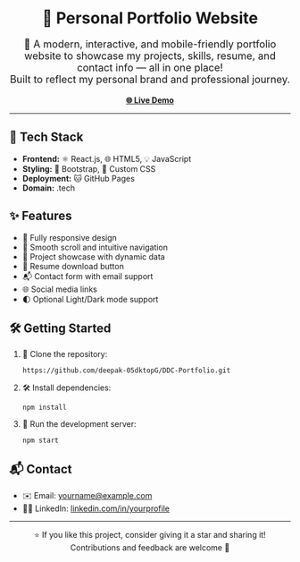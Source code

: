 <h1 align="center">💼 Personal Portfolio Website</h1>

<p align="center" style="font-size: 18px;">
  🚀 A modern, interactive, and mobile-friendly portfolio website to showcase my projects, skills, resume, and contact info — all in one place!<br/>
  Built to reflect my personal brand and professional journey.
</p>

<p align="center">
  <a href="https://www.deepakdigitalcraft.tech/" target="_blank"><strong>🌐 Live Demo</strong></a>
</p>

<hr/>

<h2>🚀 Tech Stack</h2>
<ul>
  <li><strong>Frontend:</strong> ⚛️ React.js, 🌐 HTML5, 💡 JavaScript</li>
  <li><strong>Styling:</strong> 💎 Bootstrap, 🧵 Custom CSS</li>
  <li><strong>Deployment:</strong> 🐱 GitHub Pages </li>
  <li><strong>Domain:</strong> .tech </li>

</ul>

<h2>✨ Features</h2>
<ul>
  <li>📱 Fully responsive design</li>
  <li>🔗 Smooth scroll and intuitive navigation</li>
  <li>🧠 Project showcase with dynamic data</li>
  <li>📄 Resume download button</li>
  <li>📬 Contact form with email support</li>
  <li>🌐 Social media links</li>
  <li>🌓 Optional Light/Dark mode support</li>
</ul>

<h2>🛠️ Getting Started</h2>

<ol>
  <li>🧬 Clone the repository:
    <pre><code>https://github.com/deepak-05dktopG/DDC-Portfolio.git</code></pre>
  </li>
  <li>🛠️ Install dependencies:
    <pre><code>npm install</code></pre>
  </li>
  <li>🔧 Run the development server:
    <pre><code>npm start</code></pre>
  </li>
</ol>

<h2>📬 Contact</h2>

<ul>
  <li>✉️ Email: <a href="mailto:kumardeepak59422@gmail.com ">yourname@example.com</a></li>
  <li>👨‍💼 LinkedIn: <a href="https://www.linkedin.com/in/deepak-05dktopg/" target="_blank">linkedin.com/in/yourprofile</a></li>
</ul>

<hr/>

<p align="center">
  ⭐ If you like this project, consider giving it a star and sharing it!<br/>
  Contributions and feedback are welcome 🙌
</p>

